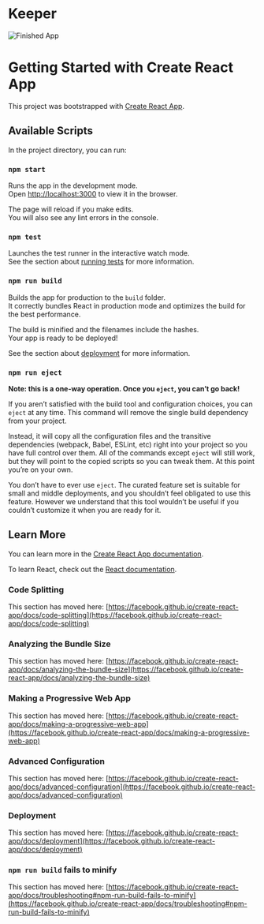 # Keeper
![Finished App](https://lh3.googleusercontent.com/06dh1cCNpbsnpN46EWauKaz3xZwUCuenrXSrQpVxR1fJMk-MBB9LoKY6-OovUWy36w9RYrHprBiOK_Jp4YkRCbEs5G-zc1Hpurom_HJo4jigMMx2PI9fdhuC_B1g6GTDhcTg2CqSe8qaEOaSCjEhWkDa2F8jUIJ9oG7FsCP4C_MVjlf4VuQYcLqne7S9NoEQCsQWdH_JJk4EIVK14uw6N_WJUdsjpazW1F89V9VCMx0UJyXnUaRMmAwYu_r9pQh6EL8onvcS9fw28Is1HkrzML5fOlyIINnkTAH3OAYyiq9Roly3lJ82saELfuCR_Sk310YTgdtzsN9gSYk34vWN_MQFtusuG6N8vNCPQugoR84CcPUBgaMnfMVYMSlktUvHsEfsdm_1-ooCKegQgPQkOoBU-8TatYEQm9WVvpIdOAbg272C-3zoOAi4Mrr0hhdRwi5Iqi-kHPwmfLW14S31BkfWHbHA0Cufhn_WnsPVFf2yBx9phbOMVeq2X6nblyfigAgNtRNx9px-WbqMkGPbK0qgJOVp-irfoJagj_1VXChJXPY-AIrGsbhDTk87tuk8Ep1VfzHGLABV_nfhqz8Hr-qrg7LuEbqYwL3kpgwLAM-Zs4Vs-AWUI5pA051oMcMgSjyotbJ70mIx_DhSAKcaouxmaYS4jt8nuy86mR9M_nJBlKesswyew8vP-y9vjQ=w1397-h903-no?authuser=0)


# Getting Started with Create React App

This project was bootstrapped with [Create React App](https://github.com/facebook/create-react-app).

## Available Scripts

In the project directory, you can run:

### `npm start`

Runs the app in the development mode.\
Open [http://localhost:3000](http://localhost:3000) to view it in the browser.

The page will reload if you make edits.\
You will also see any lint errors in the console.

### `npm test`

Launches the test runner in the interactive watch mode.\
See the section about [running tests](https://facebook.github.io/create-react-app/docs/running-tests) for more information.

### `npm run build`

Builds the app for production to the `build` folder.\
It correctly bundles React in production mode and optimizes the build for the best performance.

The build is minified and the filenames include the hashes.\
Your app is ready to be deployed!

See the section about [deployment](https://facebook.github.io/create-react-app/docs/deployment) for more information.

### `npm run eject`

**Note: this is a one-way operation. Once you `eject`, you can’t go back!**

If you aren’t satisfied with the build tool and configuration choices, you can `eject` at any time. This command will remove the single build dependency from your project.

Instead, it will copy all the configuration files and the transitive dependencies (webpack, Babel, ESLint, etc) right into your project so you have full control over them. All of the commands except `eject` will still work, but they will point to the copied scripts so you can tweak them. At this point you’re on your own.

You don’t have to ever use `eject`. The curated feature set is suitable for small and middle deployments, and you shouldn’t feel obligated to use this feature. However we understand that this tool wouldn’t be useful if you couldn’t customize it when you are ready for it.

## Learn More

You can learn more in the [Create React App documentation](https://facebook.github.io/create-react-app/docs/getting-started).

To learn React, check out the [React documentation](https://reactjs.org/).

### Code Splitting

This section has moved here: [https://facebook.github.io/create-react-app/docs/code-splitting](https://facebook.github.io/create-react-app/docs/code-splitting)

### Analyzing the Bundle Size

This section has moved here: [https://facebook.github.io/create-react-app/docs/analyzing-the-bundle-size](https://facebook.github.io/create-react-app/docs/analyzing-the-bundle-size)

### Making a Progressive Web App

This section has moved here: [https://facebook.github.io/create-react-app/docs/making-a-progressive-web-app](https://facebook.github.io/create-react-app/docs/making-a-progressive-web-app)

### Advanced Configuration

This section has moved here: [https://facebook.github.io/create-react-app/docs/advanced-configuration](https://facebook.github.io/create-react-app/docs/advanced-configuration)

### Deployment

This section has moved here: [https://facebook.github.io/create-react-app/docs/deployment](https://facebook.github.io/create-react-app/docs/deployment)

### `npm run build` fails to minify

This section has moved here: [https://facebook.github.io/create-react-app/docs/troubleshooting#npm-run-build-fails-to-minify](https://facebook.github.io/create-react-app/docs/troubleshooting#npm-run-build-fails-to-minify)
